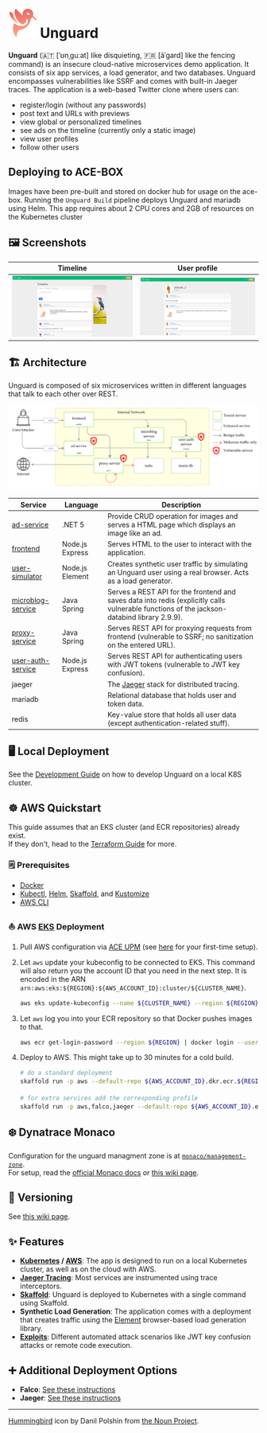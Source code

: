 # ![Unguard Logo](docs/images/unguard-logo.png) Unguard

**Unguard** (🇦🇹 [ˈʊnˌɡuːat] like disquieting, 🇫🇷 [ãˈɡard] like the fencing command) is an insecure cloud-native microservices demo application. It consists of six app services, a load generator, and two databases. Unguard encompasses vulnerabilities like SSRF and comes with built-in Jaeger traces. The application is a web-based Twitter clone where users can:

- register/login (without any passwords)
- post text and URLs with previews
- view global or personalized timelines
- see ads on the timeline (currently only a static image)
- view user profiles
- follow other users

## Deploying to ACE-BOX
Images have been pre-built and stored on docker hub for usage on the ace-box.
Running the `Unguard Build` pipeline deploys Unguard and mariadb using Helm.
This app requires about 2 CPU cores and 2GB of resources on the Kubernetes cluster

## 🖼️ Screenshots

| Timeline | User profile |
| -------- | ------------ |
| [![Screenshot of the timeline](./docs/images/unguard-timeline.png)](./docs/images/unguard-timeline.png) | [![Screenshot of a user profile](./docs/images/unguard-user-profile.png)](./docs/images/unguard-user-profile.png) |

## 🏗️ Architecture

Unguard is composed of six microservices written in different languages that talk to each other over REST.

![Unguard Architecture](docs/images/unguard-architecture.png)

| Service                                  | Language        | Description                                                                                                                                 |
| ---------------------------------------- | --------------- | ------------------------------------------------------------------------------------------------------------------------------------------- |
| [ad-service](./ad-service)               | .NET 5          | Provide CRUD operation for images and serves a HTML page which displays an image like an ad.                                                |
| [frontend](./frontend)                   | Node.js Express | Serves HTML to the user to interact with the application.                                                                                   |
| [user-simulator](./user-simulator)       | Node.js Element | Creates synthetic user traffic by simulating an Unguard user using a real browser. Acts as a load generator.                                |
| [microblog-service](./microblog-service) | Java Spring     | Serves a REST API for the frontend and saves data into redis (explicitly calls vulnerable functions of the jackson-databind library 2.9.9). |
| [proxy-service](./proxy-service)         | Java Spring     | Serves REST API for proxying requests from frontend (vulnerable to SSRF; no sanitization on the entered URL).                               |
| [user-auth-service](./user-auth-service) | Node.js Express | Serves REST API for authenticating users with JWT tokens (vulnerable to JWT key confusion).                                                 |
| jaeger                                   |                 | The [Jaeger](https://www.jaegertracing.io/) stack for distributed tracing.                                                                  |
| mariadb                                  |                 | Relational database that holds user and token data.                                                                                         |
| redis                                    |                 | Key-value store that holds all user data (except authentication-related stuff).                                                             |

## 🖥️ Local Deployment

See the [Development Guide](./docs/DEV-GUIDE.md) on how to develop Unguard on a local K8S cluster.

## ☸️ AWS Quickstart

This guide assumes that an EKS cluster (and ECR repositories) already exist.  
If they don't, head to the [Terraform Guide](./docs/TERRAFORM.md) for more.

### 🗒️ Prerequisites

* [Docker](https://www.docker.com/products/docker-desktop)
* [Kubectl](https://kubernetes.io/docs/tasks/tools/), [Helm](https://helm.sh/docs/intro/install/), [Skaffold](https://skaffold.dev/docs/install/), and [Kustomize](https://kubernetes-sigs.github.io/kustomize/installation/)
* [AWS CLI](https://aws.amazon.com/cli/)

### ⛵ AWS [EKS](https://aws.amazon.com/eks/) Deployment

1. Pull AWS configuration via [ACE UPM](https://internal.ace-tools.dynatrace.com/upm/me/dashboard) (see [here](https://dev-wiki.dynatrace.org/x/wx6jF) for your first-time setup).

2. Let `aws` update your kubeconfig to be connected to EKS.
   This command will also return you the account ID that you need in the next step.
   It is encoded in the ARN ` arn:aws:eks:${REGION}:${AWS_ACCOUNT_ID}:cluster/${CLUSTER_NAME}`.

   ```sh
   aws eks update-kubeconfig --name ${CLUSTER_NAME} --region ${REGION}
   ```

3. Let `aws` log you into your ECR repository so that Docker pushes images to that.

   ```sh
   aws ecr get-login-password --region ${REGION} | docker login --username AWS --password-stdin ${AWS_ACCOUNT_ID}.dkr.ecr.${REGION}.amazonaws.com
   ```

4. Deploy to AWS. This might take up to 30 minutes for a cold build.

   ```sh
   # do a standard deployment
   skaffold run -p aws --default-repo ${AWS_ACCOUNT_ID}.dkr.ecr.${REGION}.amazonaws.com

   # for extra services add the corresponding profile
   skaffold run -p aws,falco,jaeger --default-repo ${AWS_ACCOUNT_ID}.ecr.${REGION}.amazonaws.com
   ```

## ❄️ Dynatrace Monaco

Configuration for the unguard managment zone is at [`monaco/management-zone`](monaco/management-zone/management-zone.yaml).  
For setup, read the [official Monaco docs](https://dynatrace-oss.github.io/dynatrace-monitoring-as-code/) or [this wiki page](https://dev-wiki.dynatrace.org/x/QNBVEw).

## 💫 Versioning

See [this wiki page](https://dev-wiki.dynatrace.org/x/QZRhF).

## ✨ Features

* **[Kubernetes](https://kubernetes.io/) / [AWS](https://aws.amazon.com/eks)**: The app is designed to run on a local Kubernetes cluster, as well as on the cloud with AWS.
* [**Jaeger Tracing**](https://www.jaegertracing.io/): Most services are instrumented using trace interceptors.
* [**Skaffold**](https://skaffold.dev/): Unguard is deployed to Kubernetes with a single command using Skaffold.
* **Synthetic Load Generation**: The application comes with a deployment that creates traffic using the [Element](https://element.flood.io/) browser-based load generation library.
* **[Exploits](./exploits/tool/README.md)**: Different automated attack scenarios like JWT key confusion attacks or remote code execution.

## ➕ Additional Deployment Options

* **Falco**: [See these instructions](./docs/FALCO.md)
* **Jaeger**: [See these instructions](./docs/JAEGER.md)

---

[Hummingbird](https://thenounproject.com/search/?q=hummingbird&i=4138237) icon by Danil Polshin from [the Noun Project](https://thenounproject.com/).
